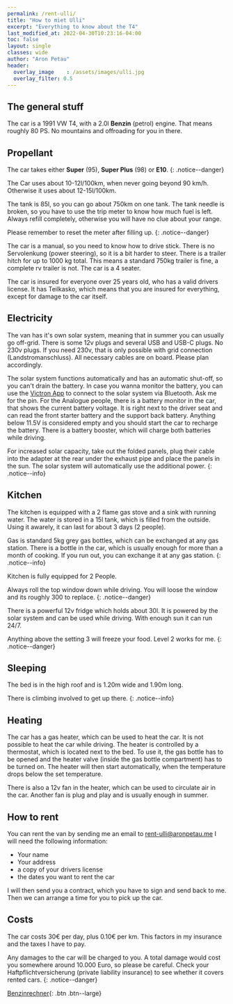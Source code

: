 ```yaml
---
permalink: /rent-ulli/
title: "How to miet Ulli"
excerpt: "Everything to know about the T4"
last_modified_at: 2022-04-30T10:23:16-04:00
toc: false
layout: single
classes: wide
author: "Aron Petau"
header:
  overlay_image    : /assets/images/ulli.jpg
  overlay_filter: 0.5
---
```


## The general stuff
The car is a 1991 VW T4, with a 2.0l **Benzin** (petrol) engine.
That means roughly 80 PS. No mountains and offroading for you in there.

## Propellant
The car takes either **Super** (95), **Super Plus** (98) or **E10**.
{: .notice--danger}

The Car uses about 10-12l/100km, when never going beyond 90 km/h.
Otherwise it uses about 12-15l/100km.

The tank is 85l, so you can go about 750km on one tank.
The tank needle is broken, so you have to use the trip meter to know how much fuel is left.
Always refill completely, otherwise you will have no clue about your range.

Please remember to reset the meter after filling up. 
{: .notice--danger}

The car is a manual, so you need to know how to drive stick.
There is no Servolenkung (power steering), so it is a bit harder to steer.
There is a trailer hitch for up to 1000 kg total. This means a standard 750kg trailer is fine, a complete rv trailer is not.
The car is a 4 seater.

The car is insured for everyone over 25 years old, who has a valid drivers license.
It has Teilkasko, which means that you are insured for everything, except for damage to the car itself.

## Electricity
The van has it's own solar system, meaning that in summer you can usually go off-grid.
There is some 12v plugs and several USB and USB-C plugs. No 230v plugs. If you need 230v, that is only possible with grid connection (Landstromanschluss). All necessary cables are on board. 
Please plan accordingly.

The solar system functions automatically and has an automatic shut-off, so you can't drain the battery. In case you wanna monitor the battery, you can use the [Victron App](https://www.victronenergy.com/live/victronconnect:start) to connect to the solar system via Bluetooth. Ask me for the pin.
For the Analogue people, there is a battery monitor in the car, that shows the current battery voltage. It is right next to the driver seat and can read the front starter battery and the support back battery.
Anything below 11.5V is considered empty and you should start the car to recharge the battery. There is a battery booster, which will charge both batteries while driving. 

For increased solar capacity, take out the folded panels, plug their cable into the adapter at the rear under the exhaust pipe and place the panels in the sun. The solar system will automatically use the additional power. 
{: .notice--info}

## Kitchen
The kitchen is equipped with a 2 flame gas stove and a sink with running water.
The water is stored in a 15l tank, which is filled from the outside. Using it awarely, it can  last for about 3 days (2 people).

Gas is standard 5kg grey gas bottles, which can be exchanged at any gas station. There is a bottle in the car, which is usually enough for more than a month of cooking. If you run out, you can exchange it at any gas station. 
{: .notice--info}

Kitchen is fully equipped for 2 People. 

Always roll the top window down while driving. You will loose the window and its roughly 300 to replace.
{: .notice--danger}

There is a powerful 12v fridge which holds about 30l. It is powered by the solar system and can be used while driving. With enough sun it can run 24/7. 

Anything above the setting 3 will freeze your food. Level 2 works for me.
{: .notice--danger}


## Sleeping
The bed is in the high roof and is 1.20m wide and 1.90m long.

There is climbing involved to get up there.
{: .notice--info}

## Heating
The car has a gas heater, which can be used to heat the car. It is not possible to heat the car while driving. The heater is controlled by a thermostat, which is located next to the bed. 
To use it, the gas bottle has to be opened and the heater valve (inside the gas bottle compartment) has to be turned on. The heater will then start automatically, when the temperature drops below the set temperature. 

There is also a 12v fan in the heater, which can be used to circulate air in the car. Another fan is plug and play and is usually enough in summer. 


## How to rent
You can rent the van by sending me an email to [rent-ulli@aronpetau.me](mailto:rent-ulli@aronpetau.me)
I will need the following information:
- Your name
- Your address
- a copy of your drivers license
- the dates you want to rent the car


I will then send you a contract, which you have to sign and send back to me.
Then we can arrange a time for you to pick up the car.



## Costs
The car costs 30€ per day, plus 0.10€ per km.
This factors in my insurance and the taxes I have to pay.

Any damages to the car will be charged to you. A total damage would cost you somewhere around 10.000 Euro, so please be careful. Check your Haftpflichtversicherung (private liability insurance) to see whether it covers rented cars. 
{: .notice--danger}

[Benzinrechner](https://benzinrechner.info/en){: .btn .btn--large}
